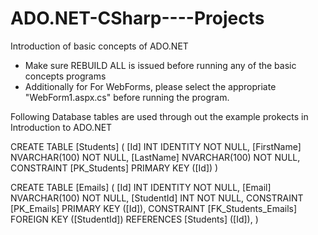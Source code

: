 # ADO.NET-CSharp----Projects
Introduction of basic concepts of ADO.NET
- Make sure REBUILD ALL is issued before running any of the basic concepts programs
- Additionally for For WebForms, please select the appropriate "WebForm1.aspx.cs" before running the program.


Following Database tables are used through out the example prokects in Introduction to ADO.NET

CREATE TABLE [Students]
(
	[Id] INT IDENTITY NOT NULL,
	[FirstName] NVARCHAR(100) NOT NULL,
	[LastName] NVARCHAR(100) NOT NULL,
	CONSTRAINT [PK_Students] PRIMARY KEY ([Id])
)


CREATE TABLE [Emails]
(
	[Id] INT IDENTITY NOT NULL,
	[Email] NVARCHAR(100) NOT NULL,
	[StudentId] INT NOT NULL,
	CONSTRAINT [PK_Emails] PRIMARY KEY ([Id]),
	CONSTRAINT [FK_Students_Emails] FOREIGN KEY ([StudentId]) REFERENCES [Students] ([Id]),
)
